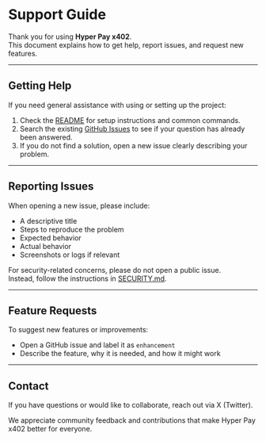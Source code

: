 # Support Guide

Thank you for using **Hyper Pay x402**.  
This document explains how to get help, report issues, and request new features.

---

## Getting Help

If you need general assistance with using or setting up the project:

1. Check the [README](./README.md) for setup instructions and common commands.
2. Search the existing [GitHub Issues](https://github.com/hyperpaylabs/hyperpay-x402/issues) to see if your question has already been answered.
3. If you do not find a solution, open a new issue clearly describing your problem.

---

## Reporting Issues

When opening a new issue, please include:
- A descriptive title
- Steps to reproduce the problem
- Expected behavior
- Actual behavior
- Screenshots or logs if relevant

For security-related concerns, please do not open a public issue.  
Instead, follow the instructions in [SECURITY.md](./SECURITY.md).

---

## Feature Requests

To suggest new features or improvements:
- Open a GitHub issue and label it as `enhancement`
- Describe the feature, why it is needed, and how it might work

---

## Contact

If you have questions or would like to collaborate, reach out via X (Twitter).

We appreciate community feedback and contributions that make Hyper Pay x402 better for everyone.
